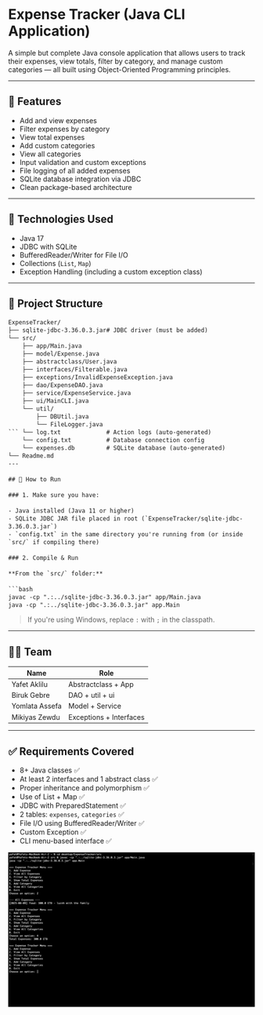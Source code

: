 # Expense Tracker (Java CLI Application)

A simple but complete Java console application that allows users to track their expenses, view totals, filter by category, and manage custom categories — all built using Object-Oriented Programming principles.

---

## 📌 Features

- Add and view expenses
- Filter expenses by category
- View total expenses
- Add custom categories
- View all categories
- Input validation and custom exceptions
- File logging of all added expenses
- SQLite database integration via JDBC
- Clean package-based architecture

---

## 🧠 Technologies Used

- Java 17
- JDBC with SQLite
- BufferedReader/Writer for File I/O
- Collections (`List`, `Map`)
- Exception Handling (including a custom exception class)

---

## 📁 Project Structure

````
ExpenseTracker/
├── sqlite-jdbc-3.36.0.3.jar# JDBC driver (must be added)
└── src/
    ├── app/Main.java
    ├── model/Expense.java
    ├── abstractclass/User.java
    ├── interfaces/Filterable.java
    ├── exceptions/InvalidExpenseException.java
    ├── dao/ExpenseDAO.java
    ├── service/ExpenseService.java
    ├── ui/MainCLI.java
    └── util/
        ├── DBUtil.java
        └── FileLogger.java
``` └── log.txt             # Action logs (auto-generated)
    └── config.txt          # Database connection config
    └── expenses.db         # SQLite database (auto-generated)
└── Readme.md
---

## 🚀 How to Run

### 1. Make sure you have:

- Java installed (Java 11 or higher)
- SQLite JDBC JAR file placed in root (`ExpenseTracker/sqlite-jdbc-3.36.0.3.jar`)
- `config.txt` in the same directory you're running from (or inside `src/` if compiling there)

### 2. Compile & Run

**From the `src/` folder:**

```bash
javac -cp ".:../sqlite-jdbc-3.36.0.3.jar" app/Main.java
java -cp ".:../sqlite-jdbc-3.36.0.3.jar" app.Main
````

> If you're using Windows, replace `:` with `;` in the classpath.

---

## 👨‍💻 Team

| Name | Role                    |
| ---- | ----------------------- |
|Yafet Aklilu| Abstractclass + App |
|Biruk Gebre| DAO + util + ui|
|Yomlata Assefa| Model + Service |
|Mikiyas Zewdu| Exceptions + Interfaces|

---

## ✅ Requirements Covered

- 8+ Java classes ✅
- At least 2 interfaces and 1 abstract class ✅
- Proper inheritance and polymorphism ✅
- Use of List + Map ✅
- JDBC with PreparedStatement ✅
- 2 tables: `expenses`, `categories` ✅
- File I/O using BufferedReader/Writer ✅
- Custom Exception ✅
- CLI menu-based interface ✅

![App Demo](demo.png)
